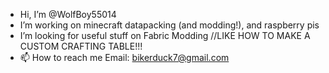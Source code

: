 - Hi, I’m @WolfBoy55014
- I’m working on minecraft datapacking (and modding!), and raspberry pis
- I’m looking for useful stuff on Fabric Modding //LIKE HOW TO MAKE A CUSTOM CRAFTING TABLE!!!
- 📫 How to reach me Email: bikerduck7@gmail.com

<!---
WolfBoy55014/WolfBoy55014 is a ✨ special ✨ repository because its `README.md` (this file) appears on your GitHub profile.
You can click the Preview link to take a look at your changes.
--->
